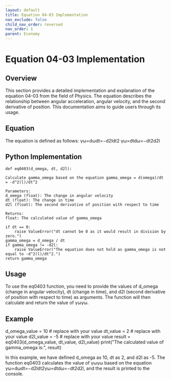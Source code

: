 ```yaml
---
layout: default
title: Equation 04-03 Implementation
nav_exclude: false
child_nav_order: reversed
nav_order: 1
parent: Economy
---
```


# Equation 04-03 Implementation
## Overview

This section provides a detailed implementation and explanation of the equation 04-03 from the field of Physics. 
The equation describes the relationship between angular acceleration, angular velocity, and the second derivative of position. This documentation aims to guide users through its usage.

## Equation

The equation is defined as follows:
γω=dωdt=−d2ldt2
γω​=dtdω​=−dt2d2l​

## Python Implementation

    def eq0403(d_omega, dt, d2l):
    
    Calculate gamma_omega based on the equation gamma_omega = d(omega)/dt = -d^2(l)/dt^2

    Parameters:
    d_omega (float): The change in angular velocity
    dt (float): The change in time
    d2l (float): The second derivative of position with respect to time

    Returns:
    float: The calculated value of gamma_omega
    
    if dt == 0:
        raise ValueError("dt cannot be 0 as it would result in division by zero.")
    gamma_omega = d_omega / dt
    if gamma_omega != -d2l:
        raise ValueError("The equation does not hold as gamma_omega is not equal to -d^2(l)/dt^2.")
    return gamma_omega

## Usage

To use the eq0403 function, you need to provide the values of d_omega (change in angular velocity), dt (change in time), and d2l (second derivative of position with respect to time) as arguments. The function will then calculate and return the value of γωγω​.
## Example

  d_omega_value = 10  # replace with your value
  dt_value = 2        # replace with your value
  d2l_value = -5      # replace with your value
  result = eq0403(d_omega_value, dt_value, d2l_value)
  print("The calculated value of gamma_omega is:", result)

In this example, we have defined d_omega as 10, dt as 2, and d2l as -5. The function eq0403 calculates the value of γωγω​ based on the equation γω=dωdt=−d2ldt2γω​=dtdω​=−dt2d2l​, and the result is printed to the console.
